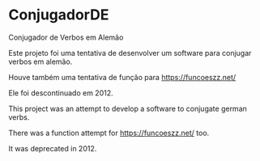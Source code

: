 # ConjugadorDE
Conjugador de Verbos em Alemão

Este projeto foi uma tentativa de desenvolver um software para conjugar verbos
em alemão.

Houve também uma tentativa de função para https://funcoeszz.net/

Ele foi descontinuado em 2012.

This project was an attempt to develop a software to conjugate german verbs.

There was a function attempt for https://funcoeszz.net/ too.

It was deprecated in 2012.
